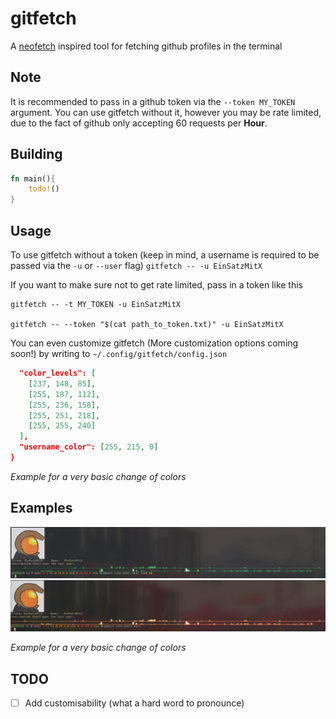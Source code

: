 # gitfetch

A [neofetch](https://github.com/dylanaraps/neofetch) inspired tool for fetching
github profiles in the terminal

## Note

It is recommended to pass in a github token via the `--token MY_TOKEN` argument.
You can use gitfetch without it, however you may be rate limited, due to the
fact of github only accepting 60 requests per **Hour**.

## Building

```Rust
fn main(){
    todo!()
}
```

## Usage

To use gitfetch without a token (keep in mind, a username is required to be
passed via the `-u` or `--user` flag) `gitfetch -- -u EinSatzMitX`

If you want to make sure not to get rate limited, pass in a token like this

```
gitfetch -- -t MY_TOKEN -u EinSatzMitX

gitfetch -- --token "$(cat path_to_token.txt)" -u EinSatzMitX
```

You can even customize gitfetch (More customization options coming soon!) by
writing to `~/.config/gitfetch/config.json`

```Json
  "color_levels": [
    [237, 148, 85],
    [255, 187, 112],
    [255, 236, 158],
    [255, 251, 218],
    [255, 255, 240]
  ],
  "username_color": [255, 215, 0]
}
```

_Example for a very basic change of colors_

## Examples

<img src ="example1.png"/>

<img src ="example2.png"/>

_Example for a very basic change of colors_

## TODO

- [ ] Add customisability (what a hard word to pronounce)

